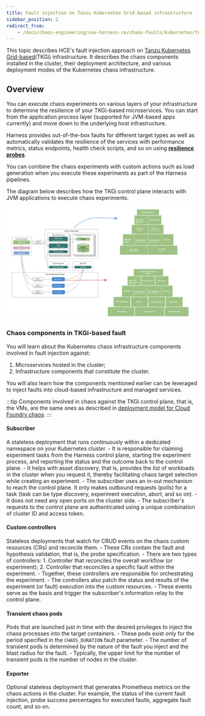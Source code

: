 ```yaml
---
title: Fault injection on Tanzu Kubernetes Grid-based infrastructure
sidebar_position: 2
redirect_from:
	- /docs/chaos-engineering/use-harness-ce/chaos-faults/kubernetes/tkgi-deployment
---
```


This topic describes HCE's fault injection approach on [Tanzu Kubernetes Grid-based](https://tanzu.vmware.com/kubernetes-grid)(TKGi) infrastructure. It describes the chaos components installed in the cluster, their deployment architecture, and various deployment modes of the Kubernetes chaos infrastructure.

## Overview
You can execute chaos experiments on various layers of your infrastructure to determine the resilience of your TKGi-based microservices. You can start from the application process layer (supported for JVM-based apps currently) and move down to the underlying host infrastructure.

Harness provides out-of-the-box faults for different target types as well as automatically validates the resilience of the services with performance metrics, status endpoints, health check scripts, and so on using [**resilience probes**](/docs/chaos-engineering/concepts/explore-features/resilience-probes/).

You can combine the chaos experiments with custom actions such as load generation when you execute these experiments as part of the Harness pipelines.

The diagram below describes how the TKGi control plane interacts with JVM applications to execute chaos experiments.

![](./static/control-plane-1.png)

### Chaos components in TKGi-based fault

You will learn about the Kubernetes chaos infrastructure components involved in fault injection against:
1. Microservices hosted in the cluster;
2. Infrastructure components that constitute the cluster.

You will also learn how the components mentioned earlier can be leveraged to inject faults into cloud-based infrastructure and managed services.

:::tip
Components involved in chaos against the TKGi control plane, that is, the VMs, are the same ones as described in [deployment model for Cloud Foundry chaos](/docs/chaos-engineering/use-harness-ce/chaos-faults/cloud-foundry/CF%20chaos%20components%20and%20their%20deployment%20architecture#run-lci-in-diego-cells-hosting-the-app-instances).
:::

#### Subscriber
A stateless deployment that runs continuously within a dedicated namespace on your Kubernetes cluster.
    - It is responsible for claiming experiment tasks from the Harness control plane, starting the experiment process, and reporting the status and the outcome back to the control plane.
    - It helps with asset discovery, that is, provides the list of workloads in the cluster when you request it, thereby facilitating chaos target selection while creating an experiment.
    - The subscriber uses an in-out mechanism to reach the control plane. It only makes outbound requests (polls) for a task (task can be type discovery, experiment execution, abort, and so on).
    - It does not need any open ports on the cluster side.
    - The subscriber's requests to the control plane are authenticated using a unique combination of cluster ID and access token.

#### Custom controllers
Stateless deployments that watch for CRUD events on the chaos custom resources (CRs) and reconcile them.
    - These CRs contain the fault and hypothesis validation, that is, the probe specification.
    - There are two types of controllers:
        1. Controller that reconciles the overall workflow (or experiment);
        2. Controller that reconciles a specific fault within the experiment.
    - Together, these controllers are responsible for orchestrating the experiment.
    - The controllers also patch the status and results of the experiment (or fault) execution into the custom resources.
    - These events serve as the basis and trigger the subscriber's information relay to the control plane.

#### Transient chaos pods
Pods that are launched just in time with the desired privileges to inject the chaos processes into the target containers.
    - These pods exist only for the period specified in the `CHAOS_DURATION` fault parameter.
    - The number of transient pods is determined by the nature of the fault you inject and the blast radius for the fault.
    - Typically, the upper limit for the number of transient pods is the number of nodes in the cluster.

#### Exporter
Optional stateless deployment that generates Prometheus metrics on the chaos actions in the cluster.
For example, the status of the current fault injection, probe success percentages for executed faults, aggregate fault count, and so on.